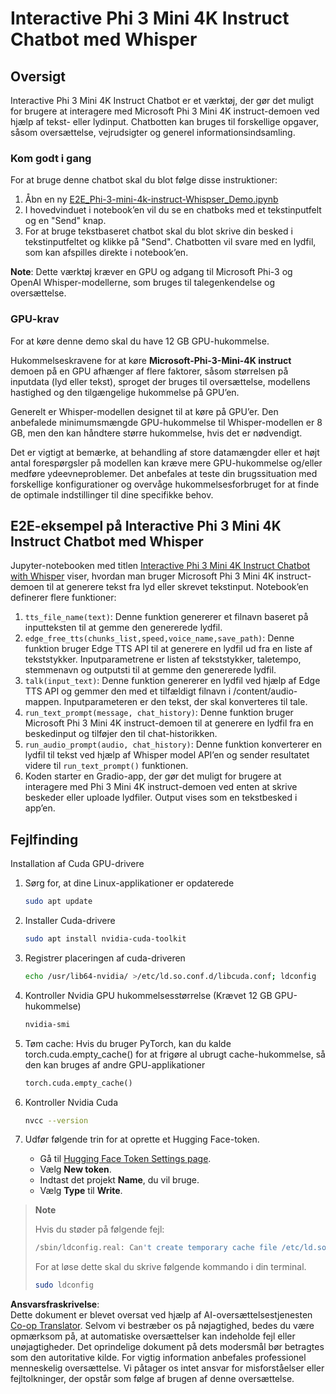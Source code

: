 <!--
CO_OP_TRANSLATOR_METADATA:
{
  "original_hash": "006e8cf75211d3297f24e1b22e38955f",
  "translation_date": "2025-05-09T18:31:46+00:00",
  "source_file": "md/02.Application/01.TextAndChat/Phi3/E2E_Phi-3-mini_with_whisper.md",
  "language_code": "da"
}
-->
# Interactive Phi 3 Mini 4K Instruct Chatbot med Whisper

## Oversigt

Interactive Phi 3 Mini 4K Instruct Chatbot er et værktøj, der gør det muligt for brugere at interagere med Microsoft Phi 3 Mini 4K instruct-demoen ved hjælp af tekst- eller lydinput. Chatbotten kan bruges til forskellige opgaver, såsom oversættelse, vejrudsigter og generel informationsindsamling.

### Kom godt i gang

For at bruge denne chatbot skal du blot følge disse instruktioner:

1. Åbn en ny [E2E_Phi-3-mini-4k-instruct-Whispser_Demo.ipynb](https://github.com/microsoft/Phi-3CookBook/blob/main/code/06.E2E/E2E_Phi-3-mini-4k-instruct-Whispser_Demo.ipynb)
2. I hovedvinduet i notebook’en vil du se en chatboks med et tekstinputfelt og en "Send" knap.
3. For at bruge tekstbaseret chatbot skal du blot skrive din besked i tekstinputfeltet og klikke på "Send". Chatbotten vil svare med en lydfil, som kan afspilles direkte i notebook’en.

**Note**: Dette værktøj kræver en GPU og adgang til Microsoft Phi-3 og OpenAI Whisper-modellerne, som bruges til talegenkendelse og oversættelse.

### GPU-krav

For at køre denne demo skal du have 12 GB GPU-hukommelse.

Hukommelseskravene for at køre **Microsoft-Phi-3-Mini-4K instruct** demoen på en GPU afhænger af flere faktorer, såsom størrelsen på inputdata (lyd eller tekst), sproget der bruges til oversættelse, modellens hastighed og den tilgængelige hukommelse på GPU’en.

Generelt er Whisper-modellen designet til at køre på GPU’er. Den anbefalede minimumsmængde GPU-hukommelse til Whisper-modellen er 8 GB, men den kan håndtere større hukommelse, hvis det er nødvendigt.

Det er vigtigt at bemærke, at behandling af store datamængder eller et højt antal forespørgsler på modellen kan kræve mere GPU-hukommelse og/eller medføre ydeevneproblemer. Det anbefales at teste din brugssituation med forskellige konfigurationer og overvåge hukommelsesforbruget for at finde de optimale indstillinger til dine specifikke behov.

## E2E-eksempel på Interactive Phi 3 Mini 4K Instruct Chatbot med Whisper

Jupyter-notebooken med titlen [Interactive Phi 3 Mini 4K Instruct Chatbot with Whisper](https://github.com/microsoft/Phi-3CookBook/blob/main/code/06.E2E/E2E_Phi-3-mini-4k-instruct-Whispser_Demo.ipynb) viser, hvordan man bruger Microsoft Phi 3 Mini 4K instruct-demoen til at generere tekst fra lyd eller skrevet tekstinput. Notebook’en definerer flere funktioner:

1. `tts_file_name(text)`: Denne funktion genererer et filnavn baseret på inputteksten til at gemme den genererede lydfil.
1. `edge_free_tts(chunks_list,speed,voice_name,save_path)`: Denne funktion bruger Edge TTS API til at generere en lydfil ud fra en liste af tekststykker. Inputparametrene er listen af tekststykker, taletempo, stemmenavn og outputsti til at gemme den genererede lydfil.
1. `talk(input_text)`: Denne funktion genererer en lydfil ved hjælp af Edge TTS API og gemmer den med et tilfældigt filnavn i /content/audio-mappen. Inputparameteren er den tekst, der skal konverteres til tale.
1. `run_text_prompt(message, chat_history)`: Denne funktion bruger Microsoft Phi 3 Mini 4K instruct-demoen til at generere en lydfil fra en beskedinput og tilføjer den til chat-historikken.
1. `run_audio_prompt(audio, chat_history)`: Denne funktion konverterer en lydfil til tekst ved hjælp af Whisper model API’en og sender resultatet videre til `run_text_prompt()` funktionen.
1. Koden starter en Gradio-app, der gør det muligt for brugere at interagere med Phi 3 Mini 4K instruct-demoen ved enten at skrive beskeder eller uploade lydfiler. Output vises som en tekstbesked i app’en.

## Fejlfinding

Installation af Cuda GPU-drivere

1. Sørg for, at dine Linux-applikationer er opdaterede

    ```bash
    sudo apt update
    ```

1. Installer Cuda-drivere

    ```bash
    sudo apt install nvidia-cuda-toolkit
    ```

1. Registrer placeringen af cuda-driveren

    ```bash
    echo /usr/lib64-nvidia/ >/etc/ld.so.conf.d/libcuda.conf; ldconfig
    ```

1. Kontroller Nvidia GPU hukommelsesstørrelse (Krævet 12 GB GPU-hukommelse)

    ```bash
    nvidia-smi
    ```

1. Tøm cache: Hvis du bruger PyTorch, kan du kalde torch.cuda.empty_cache() for at frigøre al ubrugt cache-hukommelse, så den kan bruges af andre GPU-applikationer

    ```python
    torch.cuda.empty_cache() 
    ```

1. Kontroller Nvidia Cuda

    ```bash
    nvcc --version
    ```

1. Udfør følgende trin for at oprette et Hugging Face-token.

    - Gå til [Hugging Face Token Settings page](https://huggingface.co/settings/tokens?WT.mc_id=aiml-137032-kinfeylo).
    - Vælg **New token**.
    - Indtast det projekt **Name**, du vil bruge.
    - Vælg **Type** til **Write**.

> **Note**
>
> Hvis du støder på følgende fejl:
>
> ```bash
> /sbin/ldconfig.real: Can't create temporary cache file /etc/ld.so.cache~: Permission denied 
> ```
>
> For at løse dette skal du skrive følgende kommando i din terminal.
>
> ```bash
> sudo ldconfig
> ```

**Ansvarsfraskrivelse**:  
Dette dokument er blevet oversat ved hjælp af AI-oversættelsestjenesten [Co-op Translator](https://github.com/Azure/co-op-translator). Selvom vi bestræber os på nøjagtighed, bedes du være opmærksom på, at automatiske oversættelser kan indeholde fejl eller unøjagtigheder. Det oprindelige dokument på dets modersmål bør betragtes som den autoritative kilde. For vigtig information anbefales professionel menneskelig oversættelse. Vi påtager os intet ansvar for misforståelser eller fejltolkninger, der opstår som følge af brugen af denne oversættelse.